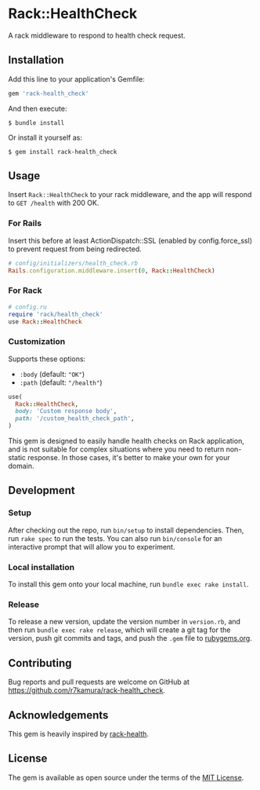 # Rack::HealthCheck

A rack middleware to respond to health check request.

## Installation

Add this line to your application's Gemfile:

```ruby
gem 'rack-health_check'
```

And then execute:

    $ bundle install

Or install it yourself as:

    $ gem install rack-health_check

## Usage

Insert `Rack::HealthCheck` to your rack middleware, and the app will respond to `GET /health` with 200 OK.

### For Rails

Insert this before at least ActionDispatch::SSL (enabled by config.force_ssl) to prevent request from being redirected.

```ruby
# config/initializers/health_check.rb
Rails.configuration.middleware.insert(0, Rack::HealthCheck)
```

### For Rack

```ruby
# config.ru
require 'rack/health_check'
use Rack::HealthCheck
```

### Customization

Supports these options:

- `:body` (default: `"OK"`)
- `:path` (default: `"/health"`)

```ruby
use(
  Rack::HealthCheck,
  body: 'Custom response body',
  path: '/custom_health_check_path',
)
```

This gem is designed to easily handle health checks on Rack application,
and is not suitable for complex situations where you need to return non-static response.
In those cases, it's better to make your own for your domain.

## Development

### Setup

After checking out the repo, run `bin/setup` to install dependencies. Then, run `rake spec` to run the tests. You can also run `bin/console` for an interactive prompt that will allow you to experiment.

### Local installation

To install this gem onto your local machine, run `bundle exec rake install`.

### Release

To release a new version, update the version number in `version.rb`, and then run `bundle exec rake release`, which will create a git tag for the version, push git commits and tags, and push the `.gem` file to [rubygems.org](https://rubygems.org).

## Contributing

Bug reports and pull requests are welcome on GitHub at https://github.com/r7kamura/rack-health_check.

## Acknowledgements

This gem is heavily inspired by [rack-health](https://github.com/mirakui/rack-health).

## License

The gem is available as open source under the terms of the [MIT License](https://opensource.org/licenses/MIT).
